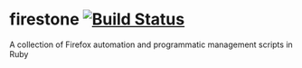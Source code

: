 # firestone [![Build Status](https://travis-ci.org/Achillefs/firestone.png?branch=master)](https://travis-ci.org/Achillefs/firestone)

A collection of Firefox automation and programmatic management scripts in Ruby